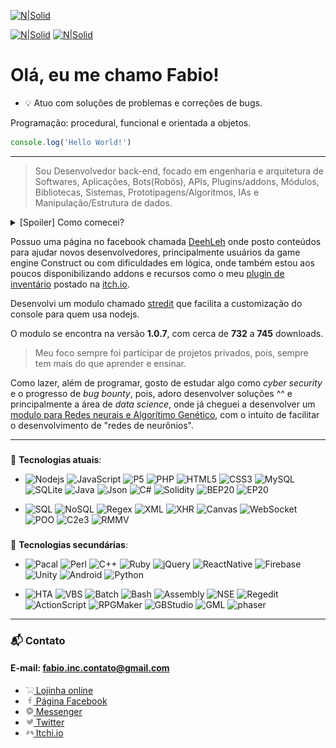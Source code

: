 
[![N|Solid](https://nodei.co/npm/stredit.png)](https://www.npmjs.com/package/stredit)

[![N|Solid](https://img.shields.io/npm/dt/stredit.svg)](https://www.npmjs.com/package/stredit) [![N|Solid](https://img.shields.io/npm/v/stredit.svg)](https://www.npmjs.com/package/stredit)

# Olá, eu me chamo Fabio! 

- :bulb: Atuo com soluções de problemas e correções de bugs.


Programação: procedural, funcional e orientada a objetos.

```js
console.log('Hello World!')
```
---
> Sou Desenvolvedor back-end, focado em engenharia e arquitetura de Softwares, Aplicações, Bots(Robôs), APIs, Plugins/addons, Módulos, Bibliotecas, Sistemas, Prototipagens/Algoritmos, IAs e Manipulação/Estrutura de dados.


<details>
  <summary>[Spoiler] Como comecei?</summary>
 
 ---

Estou desde 2012 estudando por conta própria e sempre buscando cada vez mais conhecimento, buscando ao máximo novas experiencias, projetos, desafios, novidades e me descobrir cada vez mais.

 Comecei na área através de um computador bem atiguinho sem internet, onde só tinha joguinhos e o mspaint, então sempre busquei algo novo para fazer.... e foi ai que minha paixão começou, quando encontrei a system32 e as variações de extensões como *cmd, bat, vbs* e até mesmo *ini*.

 Com o tempo, fui tentando entender como estes arquivos se comportavam e para que servia, mas para isso eu tinha de ficar indo na lan house para pesquisar, desde então comecei a tentar montar meus próprios "programinhas" com base no que eu aprendia.

 Fiquei por um bom tempo criando interfaces em hta com a back-end em *vbs* até descobrir que existia *vb, pascal e c#*, e a partir dai, comecei a brincar com desenvolvimento de software, fazendo alguns forms para contabilizar o consumo de água do condomínio onde morei, por exemplo.

Hoje em dia me impressiono com o tanto que a tecnologia veio crescendo e tomando esta proporção enorme como, por exemplo, a área de data science.

> E foi assim que comecei a me tornar o que sou hoje.

**Obrigado pela atenção.**

 ---
</details>



Possuo uma página no facebook chamada [DeehLeh](https://www.facebook.com/Algoritmian) onde posto conteúdos para ajudar novos desenvolvedores, principalmente usuários da game engine Construct ou com dificuldades em lógica, onde também estou aos poucos disponibilizando addons e recursos como o meu [plugin de inventário](https://deehleh.itch.io/inventario-plugin) postado na [itch.io](https://itch.io).

Desenvolvi um modulo chamado [stredit](https://www.npmjs.com/package/stredit) que facilita a customização do console para quem usa nodejs.

O modulo se encontra na versão **1.0.7**, com cerca de **732** a **745** downloads.

 > Meu foco sempre foi participar de projetos privados, pois, sempre tem mais do que aprender e ensinar.

Como lazer, além de programar, gosto de estudar algo como *cyber security* e o progresso de *bug bounty*, pois, adoro desenvolver soluções ^^ e principalmente a área de *data science*, onde já cheguei a desenvolver um [modulo para Redes neurais e Algorítimo Genético](https://github.com/FabioSmuu/RNA), com o intuito de facilitar o desenvolvimento de "redes de neurônios".

---

###
:electric_plug: **Tecnologias atuais**:
- ![Nodejs](https://img.shields.io/badge/-Nodejs-031c03?style=flat-square&logo=Node.js)
![JavaScript](https://img.shields.io/badge/-JavaScript-9e7e15?style=flat-square&logo=javascript)
![P5](https://img.shields.io/badge/-P5.js-ed225d?style=flat-square&logo=p5.js)
![PHP](https://img.shields.io/badge/-PHP-1a165f?style=flat-square&logo=php)
![HTML5](https://img.shields.io/badge/-HTML5-E34F26?style=flat-square&logo=html5&logoColor=white)
![CSS3](https://img.shields.io/badge/-CSS3-1572B6?style=flat-square&logo=css3)
![MySQL](https://img.shields.io/badge/-MySQL-5299cc?style=flat-square&logo=mysql)
![SQLite](https://img.shields.io/badge/-SQLite-383838?style=flat-square&logo=sqlite)
![Java](https://img.shields.io/badge/-Java-bf360c?style=flat-square&logo=java)
![Json](https://img.shields.io/badge/-JSON-838383?style=flat-square&logo=json)
![C#](https://img.shields.io/badge/-C%23-4a148c?style=flat-square&logo=c%2B%2B)
![Solidity](https://img.shields.io/badge/-Solidity-383838?style=flat-square&logo=solidity)
![BEP20](https://img.shields.io/badge/-Binance%20BEP20-383838?style=flat-square&logo=binance)
![EP20](https://img.shields.io/badge/-Ethereum%20EP20-383838?style=flat-square&logo=ethereum)

- ![SQL](https://img.shields.io/badge/-SQL-black?style=flat-square)
![NoSQL](https://img.shields.io/badge/-NoSQL-black?style=flat-square)
![Regex](https://img.shields.io/badge/-Regex-black?style=flat-square)
![XML](https://img.shields.io/badge/-XML-black?style=flat-square)
![XHR](https://img.shields.io/badge/-XHR-black?style=flat-square)
![Canvas](https://img.shields.io/badge/-Canvas-black?style=flat-square)
![WebSocket](https://img.shields.io/badge/-WebSocket-black?style=flat-square)
![POO](https://img.shields.io/badge/-POO-black?style=flat-square)
![C2e3](https://img.shields.io/badge/-Construct%202&3-black?style=flat-square)
![RMMV](https://img.shields.io/badge/-RMMV-black?style=flat-square)

###
:electric_plug: **Tecnologias secundárias**:

- ![Pacal](https://img.shields.io/badge/-Pascal-8c7a38?style=flat-square&logo=delphi)
![Perl](https://img.shields.io/badge/-Perl-545a8c?style=flat-square&logo=perl)
![C++](https://img.shields.io/badge/-C,%20C%2B%2B-54778c?style=flat-square&logo=c%2B%2B)
![Ruby](https://img.shields.io/badge/-Ruby,%20Lua-c42727?style=flat-square&logo=ruby)
![jQuery](https://img.shields.io/badge/-JQuery-1d2d39?style=flat-square&logo=jquery)
![ReactNative](https://img.shields.io/badge/-React/React%20Native-575d91?style=flat-square&logo=react)
![Firebase](https://img.shields.io/badge/-Firebase-b36800?style=flat-square&logo=firebase)
![Unity](https://img.shields.io/badge/-Unity-black?style=flat-square&logo=unity)
![Android](https://img.shields.io/badge/-Android%20Studio-288a51?style=flat-square&logo=android)
![Python](https://img.shields.io/badge/-Python-0c0c0c?style=flat-square&logo=python)

- ![HTA](https://img.shields.io/badge/-HTA-black?style=flat-square)
![VBS](https://img.shields.io/badge/-VBS-black?style=flat-square)
![Batch](https://img.shields.io/badge/-Batch/MsDos-black?style=flat-square)
![Bash](https://img.shields.io/badge/-Bash/Shell-black?style=flat-square)
![Assembly](https://img.shields.io/badge/-Assembly-black?style=flat-square)
![NSE](https://img.shields.io/badge/-NSE/Nmap-black?style=flat-square)
![Regedit](https://img.shields.io/badge/-Regedit-black?style=flat-square)
![ActionScript](https://img.shields.io/badge/-ActionScript-black?style=flat-square)
![RPGMaker](https://img.shields.io/badge/-RPG%20Maker-black?style=flat-square)
![GBStudio](https://img.shields.io/badge/-GB%20Studio-black?style=flat-square)
![GML](https://img.shields.io/badge/-Game%20Maker-black?style=flat-square)
![phaser](https://img.shields.io/badge/-Phaser-black?style=flat-square)
---

### :mailbox_with_mail: Contato
#### E-mail: fabio.inc.contato@gmail.com

- [![N|Solid](img/card.png) Lojinha online](https://www.facebook.com/Algoritmian/shop/)
- [![N|Solid](img/facebook.png) Página Facebook](https://www.facebook.com/Algoritmian)
- [![N|Solid](img/messenger.png)  Messenger](https://www.facebook.com/messages/t/FabioSmuu)
- [![N|Solid](img/twitter.png)  Twitter](http://twitter.com/fabiosmuu)
- [![N|Solid](img/itch.io.png)  Itchi.io](https://deehleh.itch.io)
